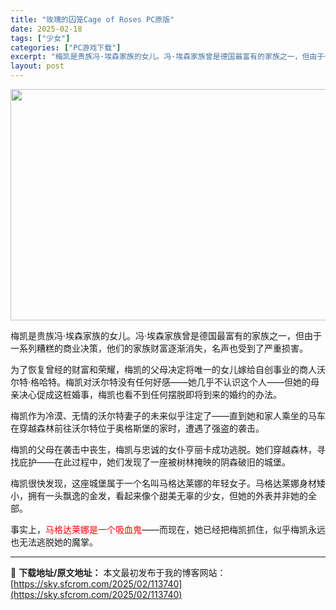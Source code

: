 ```yaml
---
title: "玫瑰的囚笼Cage of Roses PC原版"
date: 2025-02-18
tags: ["少女"]
categories: ["PC游戏下载"]
excerpt: "梅凯是贵族冯·埃森家族的女儿。冯·埃森家族曾是德国最富有的家族之一，但由于一系列糟糕的商业决策，他们的家族财富逐渐消失，名声也受到了严重损害。 为了恢复曾经的财富和荣耀，梅凯的父母决定将唯一的女儿嫁给自创事业的商人沃尔特·格哈特。梅凯对沃尔特没有任何好感——她几乎不认识这个人——但她的母亲决心促成这&hellip;"
layout: post
---
```


<img class="aligncenter size-full wp-image-113741" src="https://sky.sfcrom.com/wp-content/uploads/2025/02/2025021802300615.webp" alt="" width="660" height="370" />

梅凯是贵族冯·埃森家族的女儿。冯·埃森家族曾是德国最富有的家族之一，但由于一系列糟糕的商业决策，他们的家族财富逐渐消失，名声也受到了严重损害。

为了恢复曾经的财富和荣耀，梅凯的父母决定将唯一的女儿嫁给自创事业的商人沃尔特·格哈特。梅凯对沃尔特没有任何好感——她几乎不认识这个人——但她的母亲决心促成这桩婚事，梅凯也看不到任何摆脱即将到来的婚约的办法。

梅凯作为冷漠、无情的沃尔特妻子的未来似乎注定了——直到她和家人乘坐的马车在穿越森林前往沃尔特位于奥格斯堡的家时，遭遇了强盗的袭击。

梅凯的父母在袭击中丧生，梅凯与忠诚的女仆亨丽卡成功逃脱。她们穿越森林，寻找庇护——在此过程中，她们发现了一座被树林掩映的阴森破旧的城堡。

梅凯很快发现，这座城堡属于一个名叫马格达莱娜的年轻女子。马格达莱娜身材矮小，拥有一头飘逸的金发，看起来像个甜美无辜的少女，但她的外表并非她的全部。

事实上，<span style="color: #ff0000;">马格达莱娜是一个吸血鬼</span>——而现在，她已经把梅凯抓住，似乎梅凯永远也无法逃脱她的魔掌。

---
📖 **下载地址/原文地址：** 本文最初发布于我的博客网站：[https://sky.sfcrom.com/2025/02/113740](https://sky.sfcrom.com/2025/02/113740)
